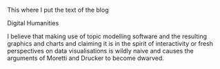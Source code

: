 This where I put the text of the blog

Digital Humanities

I believe that making use of topic modelling software and the resulting graphics and charts and claiming it is in the spirit of interactivity or fresh perspectives on data visualisations is wildly naive and causes the arguments of Moretti and Drucker to become dwarved.
